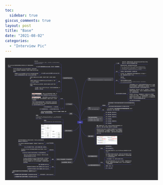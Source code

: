 ```yaml
---
toc:
  sidebar: true
giscus_comments: true
layout: post
title: "Base"
date: "2021-08-02"
categories: 
  - "Interview Pic"
---
```


![image.png](https://raw.githubusercontent.com/zhengstar94/zhengstar94.github.io/main/_posts/2021/08/images/base.png)